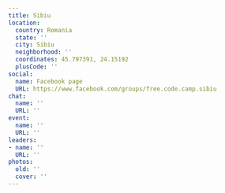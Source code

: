```yaml
---
title: Sibiu
location:
  country: Romania
  state: ''
  city: Sibiu
  neighborhood: ''
  coordinates: 45.797391, 24.15192
  plusCode: ''
social:
  name: Facebook page
  URL: https://www.facebook.com/groups/free.code.camp.sibiu
chat:
  name: ''
  URL: ''
event:
  name: ''
  URL: ''
leaders:
- name: ''
  URL: ''
photos:
  old: ''
  cover: ''
---
```

